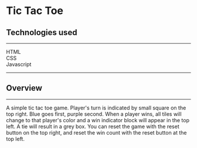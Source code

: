 # Tic Tac Toe

## Technologies used
---

HTML <br/>
CSS <br/>
Javascript

---
## Overview
---

A simple tic tac toe game.  Player's turn is indicated by small square on the top right.  Blue goes first, purple second.  When a player wins, all tiles will change to that player's color and a win indicator block will appear in the top left.  A tie will result in a grey box.  You can reset the game with the reset button on the top right, and reset the win count with the reset button at the top left.
